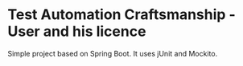 # Test Automation Craftsmanship - User and his licence

Simple project based on Spring Boot.
It uses jUnit and Mockito.
